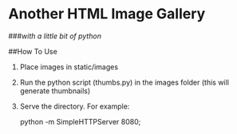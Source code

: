 # Another HTML Image Gallery
###*with a little bit of python*

##How To Use
1. Place images in static/images
2. Run the python script (thumbs.py) in the images folder (this will generate thumbnails)
3. Serve the directory.  For example:

	python -m SimpleHTTPServer 8080; 
